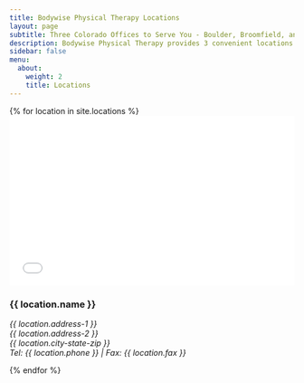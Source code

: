 ```yaml
---
title: Bodywise Physical Therapy Locations
layout: page
subtitle: Three Colorado Offices to Serve You - Boulder, Broomfield, and Westminster
description: Bodywise Physical Therapy provides 3 convenient locations in Colorado. Visit us today in Boulder, Broomfield, or Westminster.
sidebar: false
menu:
  about:
    weight: 2
    title: Locations
---
```


<div id="locations">
  {% for location in site.locations %}
  <div class="location-info">
    <iframe src="{{ location.google-maps-embed }}" width="100%" height="300" frameborder="0" style="border:0" allowfullscreen></iframe>
    <h3 class="location-name">{{ location.name }}</h3>
    <address>
      <p>{{ location.address-1 }}<br>
      {{ location.address-2 }}<br>
      {{ location.city-state-zip }}<br>
      Tel: {{ location.phone }} | Fax: {{ location.fax }}</p>
    </address>
  </div>
  {% endfor %}
</div>
